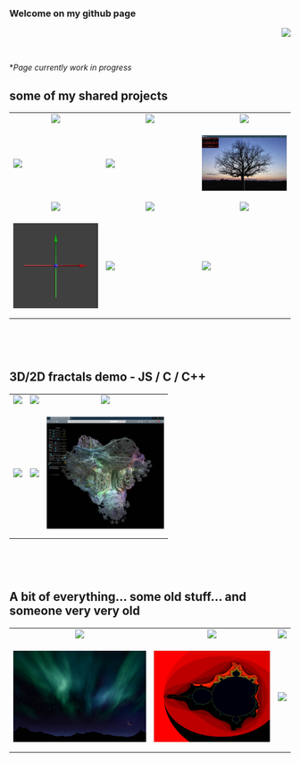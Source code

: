 

### Welcome on my github page 

<picture>
  <source
    srcset="https://github-readme-stats.vercel.app/api?username=BrutPitt&show_icons=true&theme=github_dark_dimmed&include_all_commits=false&show_owner=true&hide_rank=true&hide_title=true&hide=prs&number_format=long&exclude_repo=myRepos&line_height=24"
    media="(prefers-color-scheme: dark)"
  />
  <source
    srcset="https://github-readme-stats.vercel.app/api?username=BrutPitt&show_icons=true&include_all_commits=false&show_owner=true&hide_rank=true&hide_title=true&hide=prs&number_format=long&&line_height=24"
    media="(prefers-color-scheme: light), (prefers-color-scheme: no-preference)"
  /> 
  <img align = right src="https://github-readme-stats.vercel.app/api?username=BrutPitt&show_icons=true&theme=github_dark_dimmed&include_all_commits=false&show_owner=true&hide_rank=true&hide_title=true&hide=prs&number_format=long&&line_height=24" />
</picture>

<p>&nbsp;<br></p>

<p>&nbsp;<br></p>  

<!-- 
<picture>
  <source
    srcset="https://github-readme-stats.vercel.app/api/top-langs/?username=BrutPitt&layout=compact&exclude_repo=myRepos&theme=github_dark_dimmed&hide_title=true"
    media="(prefers-color-scheme: dark)"
  />
  <source
    srcset="https://github-readme-stats.vercel.app/api/top-langs/?username=BrutPitt&layout=compact&exclude_repo=myRepos&hide_title=true"
    media="(prefers-color-scheme: light), (prefers-color-scheme: no-preference)"
  /> 
  <p style="text-align: right">  <img src="https://github-readme-stats.vercel.app/api/top-langs/?username=BrutPitt&layout=compact&exclude_repo=myRepos&theme=github_dark_dimmed&hide_title=true" /> &nbsp;&nbsp;&nbsp;   </p>
</picture>



<picture>
  <source
    srcset="https://github-readme-stats.vercel.app/api/top-langs/?username=BrutPitt&layout=compact&exclude_repo=myRepos&theme=github_dark_dimmed&hide_title=true"
    media="(prefers-color-scheme: dark)"
  />
  <source
    srcset="https://github-readme-stats.vercel.app/api/top-langs/?username=BrutPitt&layout=compact&exclude_repo=myRepos&hide_title=true"
    media="(prefers-color-scheme: light), (prefers-color-scheme: no-preference)"
  /> 
  <img align = right src="https://github-readme-stats.vercel.app/api/top-langs/?username=BrutPitt&layout=compact&exclude_repo=myRepos&theme=github_dark_dimmed&hide_title=true" />
</picture>
<picture>
  <source
    srcset="https://github-readme-stats.vercel.app/api?username=BrutPitt&show_icons=true&theme=github_dark_dimmed&include_all_commits=false&show_owner=true&hide_rank=true&hide_title=true&hide=prs&exclude_repo=myRepos&line_height=24"
    media="(prefers-color-scheme: dark)"
  />
  <source
    srcset="https://github-readme-stats.vercel.app/api?username=BrutPitt&show_icons=true&include_all_commits=false&show_owner=true&hide_rank=true&hide_title=true&hide=prs&line_height=24"
    media="(prefers-color-scheme: light), (prefers-color-scheme: no-preference)"
  /> 
  <p style="text-align: right">  <img src="https://github-readme-stats.vercel.app/api?username=BrutPitt&show_icons=true&theme=github_dark_dimmed&include_all_commits=false&show_owner=true&hide_rank=true&hide_title=true&hide=prs&line_height=24" />  &nbsp;&nbsp;&nbsp;   </p>
</picture>

-->

**Page currently work in progress*

## some of my shared projects


<table style="text-align: center; float:center;  width:100%; table-layout: fixed; ">
    <col width="33%" />
    <col width="34%" />
    <col width="33%" />
<tr  >
<td>
<a href="https://github.com/BrutPitt/glChAoS.P">
<picture>
  <source
    srcset="https://github-readme-stats.vercel.app/api/pin/?username=BrutPitt&repo=glChAoS.P&theme=github_dark_dimmed&show_owner=false&description_lines_count=2&hide_border=true"
    media="(prefers-color-scheme: dark)"
  />
  <source
    srcset="https://github-readme-stats.vercel.app/api/pin/?username=BrutPitt&repo=glChAoS.P&show_owner=false&description_lines_count=3&hide_border=true"
    media="(prefers-color-scheme: light), (prefers-color-scheme: no-preference)"
  /> 
  <img src="https://github-readme-stats.vercel.app/api/pin/?username=BrutPitt&repo=glChAoS.P&show_owner=false&description_lines_count=&hide_border=true" >
</picture> 
<a/>
<!--
<b><a href="https://github.com/BrutPitt/glChAoS.P"> glChAoS.P / wglChAoS.P</a></b><br> 
3D Strange Attractors GPU explorer 
-->
</td>
<td>
<a href="https://github.com/BrutPitt/imGuIZMO.quat">
<picture>
  <source
    srcset="https://github-readme-stats.vercel.app/api/pin/?username=BrutPitt&repo=ImGuIZMO.quat&theme=github_dark_dimmed&show_owner=false&description_lines_count=3&hide_border=true"
    media="(prefers-color-scheme: dark)"
  />
  <source
    srcset="https://github-readme-stats.vercel.app/api/pin/?username=BrutPitt&repo=ImGuIZMO.quat&show_owner=false&description_lines_count=3&hide_border=true"
    media="(prefers-color-scheme: light), (prefers-color-scheme: no-preference)"
  /> 
  <img src="https://github-readme-stats.vercel.app/api/pin/?username=BrutPitt&repo=ImGuIZMO.quat&theme=github_dark_dimmed&show_owner=false&description_lines_count=3&hide_border=true" />
</picture>
</a>
<!--
<b><a href="https://github.com/BrutPitt/imGuIZMO.quat"> ImGuIZMO.quat / imguizmo_quat</a></b><br> 
3D GIZMO graphic ImGui widget 
-->
</td>
<td>
<a href="https://github.com/BrutPitt/glslSmartDeNoise">
<picture>
  <source
    srcset="https://github-readme-stats.vercel.app/api/pin/?username=BrutPitt&repo=glslSmartDenoise&theme=github_dark_dimmed&show_owner=false&description_lines_count=3&hide_border=true"
    media="(prefers-color-scheme: dark)"
  />
  <source
    srcset="https://github-readme-stats.vercel.app/api/pin/?username=BrutPitt&repo=glslSmartDenoise&show_owner=false&description_lines_count=3&hide_border=true"
    media="(prefers-color-scheme: light), (prefers-color-scheme: no-preference)"
  /> 
  <img src="https://github-readme-stats.vercel.app/api/pin/?username=BrutPitt&repo=glslSmartDenoise&theme=github_dark_dimmed&show_owner=false&description_lines_count=3&hide_border=true" />
</picture>
</a>

<!--
<b><a href="https://github.com/BrutPitt/glslSmartDeNoise"> glslSmartDenoise</a></b><br> 
fastest realtime GPU denoiser
-->
</td>
</tr>

<tr>
<td>
<p align="center"> 
<a href="https://www.michelemorrone.eu/glchaosp/" target="glChhAoS.P">
<img  style="display: block; max-height:200px; width: auto; height: auto;" height="200" src="https://brutpitt.github.io/myRepos/glChAoSP_site/imgAttractors/Magnetic_0.jpg"/></a>
</p>  
</td>
<td>
<p align="center"> 
<a href="https://github.com/BrutPitt/imGuIZMO.quat" target="imGuIZMO_quat">
<img  style="display: block; max-height:200px; width: auto; height: auto;" height="200" src="https://raw.githubusercontent.com/BrutPitt/myRepos/master/imGuIZMO/screenshots/imGuIZMO.gif"/></a>
</p>  
</td>
<td>
<p align="center"> 
<a href="https://github.com/BrutPitt/glslSmartDeNoise" target="glslSmartDeNoise">
<img  style="display: block; max-height:200px; width: auto; height: auto;" height="200" src="https://raw.githubusercontent.com/BrutPitt/glslSmartDeNoise/master/sShot1.jpg"/></a>
</p>
</td>
</tr>

<tr  >
<td>
<a href="https://github.com/BrutPitt/virtualGizmo3D">
<picture>
  <source
    srcset="https://github-readme-stats.vercel.app/api/pin/?username=BrutPitt&repo=virtualGizmo3D&theme=github_dark_dimmed&show_owner=false&description_lines_count=2&hide_border=true"
    media="(prefers-color-scheme: dark)"
  />
  <source
    srcset="https://github-readme-stats.vercel.app/api/pin/?username=BrutPitt&repo=virtualGizmo3D&show_owner=false&description_lines_count=3&hide_border=true"
    media="(prefers-color-scheme: light), (prefers-color-scheme: no-preference)"
  /> 
  <img src="https://github-readme-stats.vercel.app/api/pin/?username=BrutPitt&repo=virtualGizmo3D&show_owner=false&description_lines_count=&hide_border=true" >
</picture> 
</a>

<!-- 
<b><a href="https://github.com/BrutPitt/virtualGizmo3D"> vGizmo3D / virtualGizmo3D</a></b><br> 
3D gizmo mouse screen manipulator 
-->
</td>
<td>
<a href="https://github.com/BrutPitt/vgMath">
<picture>
  <source
    srcset="https://github-readme-stats.vercel.app/api/pin/?username=BrutPitt&repo=vgMath&theme=github_dark_dimmed&show_owner=false&description_lines_count=2&hide_border=true"
    media="(prefers-color-scheme: dark)"
  />
  <source
    srcset="https://github-readme-stats.vercel.app/api/pin/?username=BrutPitt&repo=vgMath&show_owner=false&description_lines_count=3&hide_border=true"
    media="(prefers-color-scheme: light), (prefers-color-scheme: no-preference)"
  /> 
  <img src="https://github-readme-stats.vercel.app/api/pin/?username=BrutPitt&repo=vgMath&show_owner=false&description_lines_count=&hide_border=true" >
</picture> 
</a>

<!-- 
<b><a href="https://github.com/BrutPitt/DLAf-optimized"> DLAf-optimized</a></b><br> 
Fast and slight DLA3D / DLA2D
-->
</td>
<td>
<a href="https://github.com/BrutPitt/fastPRNG">
<picture>
  <source
    srcset="https://github-readme-stats.vercel.app/api/pin/?username=BrutPitt&repo=fastPRNG&theme=github_dark_dimmed&show_owner=false&description_lines_count=2&hide_border=true"
    media="(prefers-color-scheme: dark)"
  />
  <source
    srcset="https://github-readme-stats.vercel.app/api/pin/?username=BrutPitt&repo=fastPRNG&show_owner=false&description_lines_count=3&hide_border=true"
    media="(prefers-color-scheme: light), (prefers-color-scheme: no-preference)"
  /> 
  <img src="https://github-readme-stats.vercel.app/api/pin/?username=BrutPitt&repo=fastPRNG&show_owner=false&description_lines_count=&hide_border=true" >
</picture> 
</a>

<!-- 
<b><a href="https://github.com/BrutPitt/fastPRNG"> fastPRNG</a></b><br> 
Fast Pseudo RaNdom Generator
-->
</td>
</tr>

<tr>
<td>
<p align="center"> 
<a href="https://github.com/BrutPitt/virtualGizmo3D" target="vGizmo3D">
<img style="display: block; max-height:200px; width: auto; height: auto;" height="200" ; src="https://raw.githubusercontent.com/BrutPitt/virtualGizmo3D/master/screenshots/oglGizmo.gif"/></a>
</p> 
</td>
<td>
<p align="center"> 
<a href="https://github.com/BrutPitt/DLAf-optimized" target="DLAf">
<img  style="display: block; max-height:200px; width: auto; height: auto;" height="200" src="https://brutpitt.github.io/myRepos/vGizmo3D/DoEiSfIT.jpg"/></a>
</p> 


</td>
<td>
<p align="center"> 
<a href="https://github.com/BrutPitt/fastPRNG" target="fastPRNG">
<img  style="display: block; max-height:200px; width: auto; height: auto;" height="200" src="https://raw.githubusercontent.com/BrutPitt/myRepos/master/fastPRNG/screenShots/sShot_2020626_184459.jpg"/></a>
</p>  
</td>
</tr>

</table>

<p>&nbsp;<br></p>

<p>&nbsp;<br></p>  

## 3D/2D fractals demo - JS / C / C++

<table style="text-align: center;float:center; width:100%;table-layout: fixed;">
<tr >
<td>
<a href="https://github.com/BrutPitt/DLAf-optimized">
<picture>
  <source
    srcset="https://github-readme-stats.vercel.app/api/pin/?username=BrutPitt&repo=DLAf-optimized&theme=github_dark_dimmed&show_owner=false&description_lines_count=2&hide_border=true"
    media="(prefers-color-scheme: dark)"
  />
  <source
    srcset="https://github-readme-stats.vercel.app/api/pin/?username=BrutPitt&repo=DLAf-optimized&show_owner=false&description_lines_count=3&hide_border=true"
    media="(prefers-color-scheme: light), (prefers-color-scheme: no-preference)"
  /> 
  <img src="https://github-readme-stats.vercel.app/api/pin/?username=BrutPitt&repo=DLAf-optimized&show_owner=false&description_lines_count=&hide_border=true" >
</picture> 
</a>

<!-- 
<b><a href="https://github.com/BrutPitt/DLAf-optimized"> DLAf-optimized</a></b><br> 
Fast and slight DLA3D / DLA2D
-->
</td>
<td>
<a href="https://github.com/BrutPitt/wglMengerBulb">
<picture>
  <source
    srcset="https://github-readme-stats.vercel.app/api/pin/?username=BrutPitt&repo=wglMengerBulb&theme=github_dark_dimmed&show_owner=false&description_lines_count=2&hide_border=true"
    media="(prefers-color-scheme: dark)"
  />
  <source
    srcset="https://github-readme-stats.vercel.app/api/pin/?username=BrutPitt&repo=wglMengerBulb&show_owner=false&description_lines_count=3&hide_border=true"
    media="(prefers-color-scheme: light), (prefers-color-scheme: no-preference)"
  /> 
  <img src="https://github-readme-stats.vercel.app/api/pin/?username=BrutPitt&repo=wglMengerBulb&show_owner=false&description_lines_count=&hide_border=true" >
</picture> 
</a>
<!-- 
<b><a href="https://github.com/BrutPitt/wglMengerBulb"> DLAf-optimized</a></b><br> 
MandelBulb and MengerSponge
-->
</td>

<td>
<a href="https://github.com/BrutPitt/wglMandelBulber">
<picture>
  <source
    srcset="https://github-readme-stats.vercel.app/api/pin/?username=BrutPitt&repo=wglMandelBulber&theme=github_dark_dimmed&show_owner=false&description_lines_count=2&hide_border=true"
    media="(prefers-color-scheme: dark)"
  />
  <source
    srcset="https://github-readme-stats.vercel.app/api/pin/?username=BrutPitt&repo=wglMandelBulber&show_owner=false&description_lines_count=3&hide_border=true"
    media="(prefers-color-scheme: light), (prefers-color-scheme: no-preference)"
  /> 
  <img src="https://github-readme-stats.vercel.app/api/pin/?username=BrutPitt&repo=wglMandelBulber&show_owner=false&description_lines_count=&hide_border=true" >
</picture> 
</a>
<!-- 
<b><a href="https://github.com/BrutPitt/wglMandelBulber"> wglMengerBulb</a></b><br> 
WebGL MandelBulb Ray Marching 3D 
-->
</td>
</tr>

<tr>
<td>
<p align="center"> 
<a href="https://github.com/BrutPitt/DLAf-optimized" target="DLAf">
<img  style="display: block; max-height:200px; width: auto; height: auto;" height="200" src="https://brutpitt.github.io/myRepos/glChAoSP_site/imgAttractors/dla3D_A.jpg"/></a>
</p> 
</td>
<td>
<p align="center"> 
<a href="https://github.com/BrutPitt/wglMengerBulb" target="wglMengerBulb">
<img style="display: block; max-height:200px; width: auto; height: auto;" height="200" src="https://brutpitt.github.io/wglRayMarchedFractals/WebGL/MengerBulb/screenShots/screenShot1.jpg"/></a>
</p>
</td>
<td>
<p align="center"> 
<a href="https://github.com/BrutPitt/wglMandelBulber" target="wglMandelBulber">
<img style="display: block; max-height:200px; width: auto; height: auto;" height="200" src="https://raw.githubusercontent.com/BrutPitt/wglMandelBulber/master/screenShots/mbulb.jpg"/></a>
</p>
</td>
</tr>

</table>


<p>&nbsp;<br></p>


<p>&nbsp;<br></p>


## A bit of everything... some old stuff... and someone very very old

<table style="text-align: center;float:center; width:100%;table-layout: fixed;">
<tr >
<td>
<a href="https://github.com/BrutPitt/BorealStarryNight">
<picture>
  <source
    srcset="https://github-readme-stats.vercel.app/api/pin/?username=BrutPitt&repo=BorealStarryNight&theme=github_dark_dimmed&show_owner=false&description_lines_count=2&hide_border=true"
    media="(prefers-color-scheme: dark)"
  />
  <source
    srcset="https://github-readme-stats.vercel.app/api/pin/?username=BrutPitt&repo=BorealStarryNight&show_owner=false&description_lines_count=3&hide_border=true"
    media="(prefers-color-scheme: light), (prefers-color-scheme: no-preference)"
  /> 
  <img src="https://github-readme-stats.vercel.app/api/pin/?username=BrutPitt&repo=BorealStarryNight&show_owner=false&description_lines_count=&hide_border=true" >
</picture> 
</a>
<!-- 
<b><a href="https://github.com/BrutPitt/BorealStarryNight"> BorealStarryNight</a></b><br> 
procedural GLSL/shader rappresentation
-->
</td>
<td>
<a href="https://github.com/BrutPitt/et4000.fractals">
<picture>
  <source
    srcset="https://github-readme-stats.vercel.app/api/pin/?username=BrutPitt&repo=et4000.fractals&theme=github_dark_dimmed&show_owner=false&description_lines_count=2&hide_border=true"
    media="(prefers-color-scheme: dark)"
  />
  <source
    srcset="https://github-readme-stats.vercel.app/api/pin/?username=BrutPitt&repo=et4000.fractals&show_owner=false&description_lines_count=3&hide_border=true"
    media="(prefers-color-scheme: light), (prefers-color-scheme: no-preference)"
  /> 
  <img src="https://github-readme-stats.vercel.app/api/pin/?username=BrutPitt&repo=et4000.fractals&show_owner=false&description_lines_count=&hide_border=true" >
</picture> 
</a>
</td>

<td>
<a href="https://github.com/BrutPitt/PerlinNoise4D">
<picture>
  <source
    srcset="https://github-readme-stats.vercel.app/api/pin/?username=BrutPitt&repo=PerlinNoise4D&theme=github_dark_dimmed&show_owner=false&description_lines_count=2&hide_border=true"
    media="(prefers-color-scheme: dark)"
  />
  <source
    srcset="https://github-readme-stats.vercel.app/api/pin/?username=BrutPitt&repo=PerlinNoise4D&show_owner=false&description_lines_count=3&hide_border=true"
    media="(prefers-color-scheme: light), (prefers-color-scheme: no-preference)"
  /> 
  <img src="https://github-readme-stats.vercel.app/api/pin/?username=BrutPitt&repo=PerlinNoise4D&show_owner=false&description_lines_count=&hide_border=true" >
</picture> 
</a>
</td>
</tr>

<tr>
<td>
<p align="center"> 
<a href="https://github.com/BrutPitt/BorealStarryNight" target="BorealStarryNight">
<img  style="display: block; max-height:200px; width: auto; height: auto;" height="200" src="https://raw.githubusercontent.com/BrutPitt/BorealStarryNight/master/screenShots/Boreal.jpg"/></a>
</p>
</td>
<td>
<p align="center"> 
<a href="https://github.com/BrutPitt/et4000.fractals" target="et4000.fractals">
<img  style="display: block; max-height:200px; width: auto; height: auto;" height="200" src="https://raw.githubusercontent.com/BrutPitt/et4000.fractals/master/Mandel1.jpg"/></a>
</p>
</td>
<td>
<p align="center"> 
<a href="https://github.com/BrutPitt/et4000.fractals" target="PerlinNoise4D">
<img  style="display: block; max-height:200px; width: auto; height: auto;" height="200" src="https://raw.githubusercontent.com/BrutPitt/PerlinNoise4D/master/screenShots/noise4D.gif"/></a>
</p>
</td>
</tr>

</table>


<!--
**BrutPitt/BrutPitt** is a ✨ _special_ ✨ repository because its `README.md` (this file) appears on your GitHub profile.

Here are some ideas to get you started:

- 🔭 I’m currently working on ...
- 🌱 I’m currently learning ...
- 👯 I’m looking to collaborate on ...
- 🤔 I’m looking for help with ...
- 💬 Ask me about ...
- 📫 How to reach me: ...
- 😄 Pronouns: ...
- ⚡ Fun fact: ...
-->
